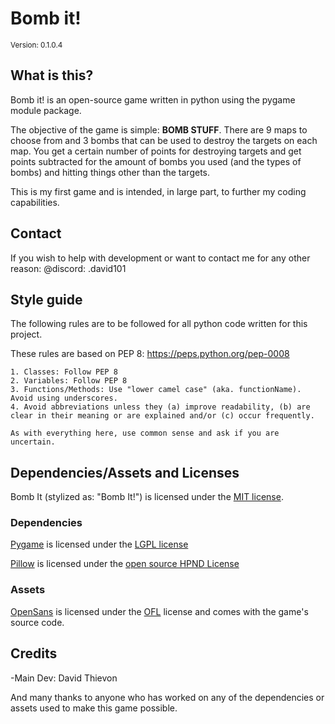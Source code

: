 # Bomb it!
<sub>Version: 0.1.0.4</sub>

## What is this?
Bomb it! is an open-source game written in python using the pygame module package.

The objective of the game is simple: **BOMB STUFF**.
There are 9 maps to choose from and 3 bombs that can be used to destroy the targets on each map. You get a certain number of points for destroying targets and get points subtracted for the amount of bombs you used (and the types of bombs) and hitting things other than the targets.

This is my first game and is intended, in large part, to further my coding capabilities.

## Contact

If you wish to help with development or want to contact me for any other reason:
@discord: .david101

## Style guide
The following rules are to be followed for all python code written for this project.

These rules are based on PEP 8: https://peps.python.org/pep-0008

    1. Classes: Follow PEP 8
    2. Variables: Follow PEP 8
    3. Functions/Methods: Use "lower camel case" (aka. functionName). Avoid using underscores.
    4. Avoid abbreviations unless they (a) improve readability, (b) are clear in their meaning or are explained and/or (c) occur frequently.

    As with everything here, use common sense and ask if you are uncertain.

## Dependencies/Assets and Licenses

Bomb It (stylized as: "Bomb It!") is licensed under the [MIT license](LICENSES/LICENSE_BOMB_IT.txt).

### Dependencies

[Pygame](https://www.pygame.org/news) is licensed under the [LGPL license](LICENSES/LICENSE_PYGAME.txt)

[Pillow](https://pillow.readthedocs.io/en/stable/index.html) is licensed under the [open source HPND License](LICENSES/LICENSE_PILLOW.txt)

### Assets

[OpenSans](https://github.com/googlefonts/opensans) is licensed under the [OFL](LICENSES/LICENSE_OPENSANS.txt) license and comes with the game's source code.

## Credits

-Main Dev: David Thievon

And many thanks to anyone who has worked on any of the dependencies or assets used to make this game possible.
